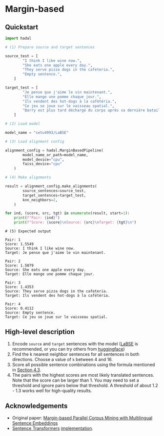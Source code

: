 # Margin-based

## Quickstart

``` py
import hadal

# (1) Prepare source and target sentences

source_test = [
        "I think I like wine now.",
        "She eats one apple every day.",
        "They serve pizza dogs in the cafeteria.",
        "Empty sentence.",
    ]

target_test = [
        "Je pense que j'aime le vin maintenant.",
        "Elle mange une pomme chaque jour.",
        "Ils vendent des hot-dogs à la cafétéria.",
        "Ce jeu se joue sur le vaisseau spatial.",
        "Barry est plus tard déchargé du corps après sa dernière bataille.",
    ]

# (2) Load model

model_name = "setu4993/LaBSE"

# (3) Load alignment config

alignment_config = hadal.MarginBasedPipeline(
        model_name_or_path=model_name,
        model_device="cpu",
        faiss_device="cpu"
    )

# (4) Make alignments

result = alignment_config.make_alignments(
        source_sentences=source_test,
        target_sentences=target_test,
        knn_neighbors=2,
    )

for ind, (score, src, tgt) in enumerate(result, start=1):
    print(f"Pair: {ind}")
    print(f"Score: {score}\nSource: {src}\nTarget: {tgt}\n")
```

```
# (5) Expected output

Pair: 1
Score: 1.5549
Source: I think I like wine now.
Target: Je pense que j'aime le vin maintenant.

Pair: 2
Score: 1.5079
Source: She eats one apple every day.
Target: Elle mange une pomme chaque jour.

Pair: 3
Score: 1.4353
Source: They serve pizza dogs in the cafeteria.
Target: Ils vendent des hot-dogs à la cafétéria.

Pair: 4
Score: 0.4112
Source: Empty sentence.
Target: Ce jeu se joue sur le vaisseau spatial.

```



## High-level description
1. Encode `source` and `target` sentences with the model ([LaBSE](https://arxiv.org/abs/2007.01852) is recommended, or you can try others from [huggingface](https://huggingface.co/models))
2. Find the k nearest neighbor sentences for all sentences in both directions. Choose a value of `k` between 4 and 16.
3. Score all possible sentence combinations using the formula mentioned in [Section 4.3](https://arxiv.org/pdf/1811.01136.pdf).
4. The pairs with the highest scores are most likely translated sentences. Note that the score can be larger than 1. You may need to set a threshold and ignore pairs below that threshold. A threshold of about 1.2 - 1.3 works well for high-quality results.


## Acknowledgements
* Original paper: [Margin-based Parallel Corpus Mining with Multilingual Sentence Embeddings](https://arxiv.org/pdf/1811.01136.pdf)
* [Sentence Transformers](https://github.com/UKPLab/sentence-transformers) [implementation](https://github.com/UKPLab/sentence-transformers/blob/c5f93f70eca933c78695c5bc686ceda59651ae3b/examples/applications/parallel-sentence-mining/README.md).
